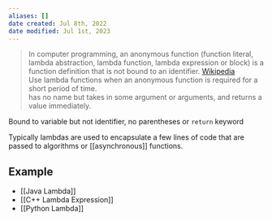 ```yaml
---
aliases: []
date created: Jul 8th, 2022
date modified: Jul 1st, 2023
---
```

> In computer programming, an anonymous function (function literal, lambda abstraction, lambda function, lambda expression or block) is a function definition that is not bound to an identifier. [Wikipedia](https://en.wikipedia.org/wiki/Anonymous_function)  
> Use lambda functions when an anonymous function is required for a short period of time.  
> has no name but takes in some argument or arguments, and returns a value immediately.

Bound to variable but not identifier, no parentheses or `return` keyword

Typically lambdas are used to encapsulate a few lines of code that are passed to algorithms or [[asynchronous]] functions.

## Example
- [[Java Lambda]]
- [[C++ Lambda Expression]]
- [[Python Lambda]]